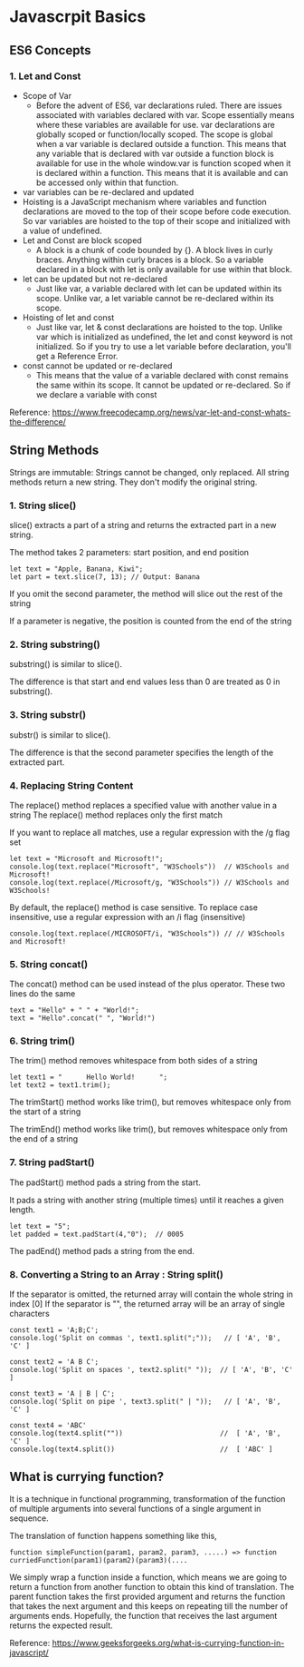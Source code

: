 # Javascrpit Basics

## ES6 Concepts
### 1. Let and Const
- Scope of Var
    - Before the advent of ES6, var declarations ruled. There are issues associated with variables declared with var. Scope essentially means where these variables are available for use. var declarations are globally scoped or function/locally scoped. The scope is global when a var variable is declared outside a function. This means that any variable that is declared with var outside a function block is available for use in the whole window.var is function scoped when it is declared within a function. This means that it is available and can be accessed only within that function.
- var variables can be re-declared and updated
- Hoisting is a JavaScript mechanism where variables and function declarations are moved to the top of their scope before code execution. So var variables are hoisted to the top of their scope and initialized with a value of undefined.
- Let and Const are block scoped
    - A block is a chunk of code bounded by {}. A block lives in curly braces. Anything within curly braces is a block. So a variable declared in a block with let  is only available for use within that block.
- let can be updated but not re-declared
    - Just like var,  a variable declared with let can be updated within its scope. Unlike var, a let variable cannot be re-declared within its scope. 
- Hoisting of let and const
    - Just like  var, let & const declarations are hoisted to the top. Unlike var which is initialized as undefined, the let and const keyword is not initialized. So if you try to use a let variable before declaration, you'll get a Reference Error.
- const cannot be updated or re-declared
    - This means that the value of a variable declared with const remains the same within its scope. It cannot be updated or re-declared. So if we declare a variable with const

Reference: https://www.freecodecamp.org/news/var-let-and-const-whats-the-difference/

## String Methods
Strings are immutable: Strings cannot be changed, only replaced. All string methods return a new string. They don't modify the original string.

### 1. String slice()
slice() extracts a part of a string and returns the extracted part in a new string.

The method takes 2 parameters: start position, and end position
```
let text = "Apple, Banana, Kiwi";
let part = text.slice(7, 13); // Output: Banana
```
If you omit the second parameter, the method will slice out the rest of the string

If a parameter is negative, the position is counted from the end of the string

### 2. String substring()
substring() is similar to slice().

The difference is that start and end values less than 0 are treated as 0 in substring().

### 3. String substr()
substr() is similar to slice().

The difference is that the second parameter specifies the length of the extracted part.

### 4. Replacing String Content
The replace() method replaces a specified value with another value in a string
The replace() method replaces only the first match

If you want to replace all matches, use a regular expression with the /g flag set
```
let text = "Microsoft and Microsoft!";
console.log(text.replace("Microsoft", "W3Schools"))  // W3Schools and Microsoft!
console.log(text.replace(/Microsoft/g, "W3Schools")) // W3Schools and W3Schools!
```
By default, the replace() method is case sensitive. To replace case insensitive, use a regular expression with an /i flag (insensitive)
```
console.log(text.replace(/MICROSOFT/i, "W3Schools")) // // W3Schools and Microsoft!
```

### 5. String concat()
The concat() method can be used instead of the plus operator. These two lines do the same
```
text = "Hello" + " " + "World!";
text = "Hello".concat(" ", "World!")
```

### 6. String trim()
The trim() method removes whitespace from both sides of a string
```
let text1 = "      Hello World!      ";
let text2 = text1.trim();
```
The trimStart() method works like trim(), but removes whitespace only from the start of a string

The trimEnd() method works like trim(), but removes whitespace only from the end of a string

### 7. String padStart()
The padStart() method pads a string from the start.

It pads a string with another string (multiple times) until it reaches a given length.
```
let text = "5";
let padded = text.padStart(4,"0");  // 0005
```
The padEnd() method pads a string from the end.

### 8. Converting a String to an Array : String split()
If the separator is omitted, the returned array will contain the whole string in index [0]
If the separator is "", the returned array will be an array of single characters
```
const text1 = 'A;B;C';
console.log('Split on commas ', text1.split(";"));   // [ 'A', 'B', 'C' ]

const text2 = 'A B C';
console.log('Split on spaces ', text2.split(" "));  // [ 'A', 'B', 'C' ]

const text3 = 'A | B | C';
console.log('Split on pipe ', text3.split(" | "));   // [ 'A', 'B', 'C' ]

const text4 = 'ABC'
console.log(text4.split(""))                        //  [ 'A', 'B', 'C' ]
console.log(text4.split())                          //  [ 'ABC' ]
```

## What is currying function?
It is a technique in functional programming, transformation of the function of multiple arguments into several functions of a single argument in sequence. 

The translation of function happens something like this,
```
function simpleFunction(param1, param2, param3, .....) => function 
curriedFunction(param1)(param2)(param3)(....
```
We simply wrap a function inside a function, which means we are going to return a function from another function to obtain this kind of translation. The parent function takes the first provided argument and returns the function that takes the next argument and this keeps on repeating till the number of arguments ends. Hopefully, the function that receives the last argument returns the expected result.

Reference: https://www.geeksforgeeks.org/what-is-currying-function-in-javascript/


